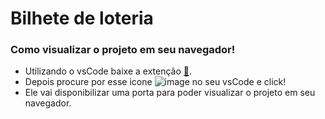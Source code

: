 # Bilhete de loteria

### Como visualizar o projeto em seu navegador!

- Utilizando o vsCode baixe a extenção [🔗](https://marketplace.visualstudio.com/items?itemName=ritwickdey.LiveServer).
- Depois procure por esse icone ![image](https://github.com/Pablodomingos/bilheteria/assets/78183650/2a66a745-5a31-4e9e-ac9f-c8a2f8ba3a2a) no seu vsCode e click!
- Ele vai disponibilizar uma porta para poder visualizar o projeto em seu navegador.
